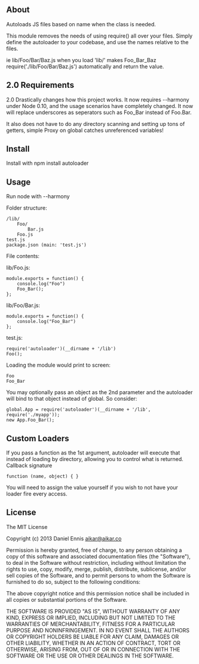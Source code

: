 ## About
Autoloads JS files based on name when the class is needed.

This module removes the needs of using require() all over your files. Simply
define the autoloader to your codebase, and use the names relative to the files.

ie lib/Foo/Bar/Baz.js when you load 'lib/' makes Foo_Bar_Baz
require('./lib/Foo/Bar/Baz.js') automatically and return the value.

## 2.0 Requirements

2.0 Drastically changes how this project works. It now requires --harmony under Node 0.10, and the usage
 scenarios have completely changed. It now will replace underscores as seperators such as Foo_Bar instead
 of Foo.Bar.

 It also does not have to do any directory scanning and setting up tons of getters, simple Proxy on global catches unreferenced variables!

## Install

Install with npm install autoloader

## Usage

Run node with --harmony

Folder structure:

    /lib/
        Foo/
            Bar.js
        Foo.js
    test.js
    package.json (main: 'test.js')
    
File contents:

lib/Foo.js:

    module.exports = function() {
        console.log("Foo")
        Foo_Bar();
    };

lib/Foo/Bar.js:

    module.exports = function() {
        console.log("Foo_Bar")
    };


test.js:
    
    require('autoloader')(__dirname + '/lib')
    Foo();


Loading the module would print to screen:

    Foo
    Foo_Bar

You may optionally pass an object as the 2nd parameter and the autoloader will bind to that object instead of global.
So consider:

    global.App = require('autoloader')(__dirname + '/lib', require('./myapp'));
    new App.Foo_Bar();

## Custom Loaders
If you pass a function as the 1st argument, autoloader will execute that instead of
loading by directory, allowing you to control what is returned.
Callback signature

    function (name, object) { }

You will need to assign the value yourself if you wish to not have your loader fire every access.

## License
The MIT License

  Copyright (c) 2013 Daniel Ennis <aikar@aikar.co>

Permission is hereby granted, free of charge, to any person obtaining a copy
of this software and associated documentation files (the "Software"), to deal
in the Software without restriction, including without limitation the rights
to use, copy, modify, merge, publish, distribute, sublicense, and/or sell
copies of the Software, and to permit persons to whom the Software is
furnished to do so, subject to the following conditions:

The above copyright notice and this permission notice shall be included in
all copies or substantial portions of the Software.

THE SOFTWARE IS PROVIDED "AS IS", WITHOUT WARRANTY OF ANY KIND, EXPRESS OR
IMPLIED, INCLUDING BUT NOT LIMITED TO THE WARRANTIES OF MERCHANTABILITY,
FITNESS FOR A PARTICULAR PURPOSE AND NONINFRINGEMENT. IN NO EVENT SHALL THE
AUTHORS OR COPYRIGHT HOLDERS BE LIABLE FOR ANY CLAIM, DAMAGES OR OTHER
LIABILITY, WHETHER IN AN ACTION OF CONTRACT, TORT OR OTHERWISE, ARISING FROM,
OUT OF OR IN CONNECTION WITH THE SOFTWARE OR THE USE OR OTHER DEALINGS IN
THE SOFTWARE.


